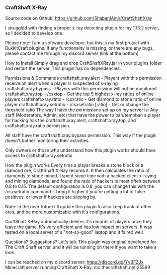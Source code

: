 ### CraftShaft X-Ray
Source code on Github: https://github.com/ShabaniAmir/CraftShaftXray

I struggled with finding a proper x-ray detecting plugin for my 1.13.2 server, so I decided to develop one.

Please note: I am a software developer, but this is my first project with BukkitCraft plugins. If any functionality is missing, or there are any bugs, please contact me through my discord server (link at the bottom)

How to Install
Simply drag and drop CraftShaftXRay.jar in your plugins folder and restart the server.
This plugin has no dependencies.

Permissions & Commands
craftshaft.xray.alert - Players with this permission receive an alert when a player is suspected of x-raying
craftshaft.xray.bypass - Players with this permission will not be monitored
craftshaft.xray.top - /csxtop - Get the top 5 highest x-ray ratios of online players
craftshaft.xray.ratio - /csxratio <player> - Get diamond to stone ratio of online player
craftshaft.xray.setratio - /csxsetratio [ratio] - Get or change the threshold ratio
The way I have the permissions set up on my server is:
Any staff (Moderators, Admin, etc) that have the power to ban/tempban a player for hacking has the craftshaft.xray.alert, craftshaft.xray.top, and craftshaft.xray.ratio permission.

All staff have the craftshaft.xray.bypass permission. This way if the plugin doesn't bother monitoring their activities.

Only owners or those who understand how this plugin works should have access to craftshaft.xray.setratio


How the plugin works
Every time a player breaks a stone block or a diamond ore, CraftShaft X-Ray records it. It then calculates the ratio of diamonds to stone mined. I spent some time with a hacked client x-raying and mining diamonds, and found the ratio of hackers is most often between 0.8 to 0.15. The default configuration is 0.8, you can change this with the /csxsetratio command-- bring it higher if you're getting a lot of false positives, or lower if hackers are slipping by.

Note: In the near future I'll update this plugin to also keep track of other ores, and be more customizable with it's configurations.

CraftShaft X-Ray automatically deletes it's records of players once they leave the game. It's very efficient and has low impact on servers. It was tested on a local server of a "not-so-good" laptop and it faired well.



Questions? Suggestions? Let's talk
This plugin was original developed for The Craft Shaft server, and it will be running on there if you want to take a look.

I can be reached on my discord server: https://discord.gg/YvBFZJx
Minecraft server running CraftShaft X-Ray: mc.thecraftshaft.net:25599

